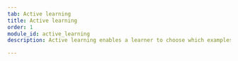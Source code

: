 ```yaml
---
tab: Active learning
title: Active learning
order: 1
module_id: active_learning
description: Active learning enables a learner to choose which examples to label given what it knows and a source of unlabeled examples. Active learning is used to minimize the cost of labeling datasets.

---
```

